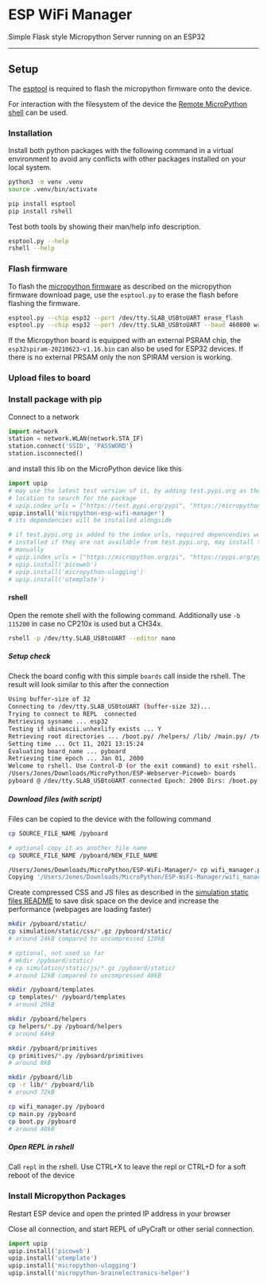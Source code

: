 # ESP WiFi Manager

Simple Flask style Micropython Server running on an ESP32


-----------------------


## Setup

The [esptool][ref-esptool] is required to flash the micropython firmware onto
the device.

For interaction with the filesystem of the device the
[Remote MicroPython shell][ref-remote-upy-shell] can be used.

### Installation

Install both python packages with the following command in a virtual
environment to avoid any conflicts with other packages installed on your local
system.

```bash
python3 -m venv .venv
source .venv/bin/activate

pip install esptool
pip install rshell
```

Test both tools by showing their man/help info description.

```bash
esptool.py --help
rshell --help
```

### Flash firmware

To flash the [micropython firmware][ref-upy-firmware-download] as described on
the micropython firmware download page, use the `esptool.py` to erase the
flash before flashing the firmware.

```bash
esptool.py --chip esp32 --port /dev/tty.SLAB_USBtoUART erase_flash
esptool.py --chip esp32 --port /dev/tty.SLAB_USBtoUART --baud 460800 write_flash -z 0x1000 esp32-20210623-v1.16.bin
```

If the Micropython board is equipped with an external PSRAM chip, the
`esp32spiram-20210623-v1.16.bin` can also be used for ESP32 devices. If there
is no external PRSAM only the non SPIRAM version is working.

### Upload files to board

### Install package with pip

Connect to a network

```python
import network
station = network.WLAN(network.STA_IF)
station.connect('SSID', 'PASSWORD')
station.isconnected()
```

and install this lib on the MicroPython device like this

```python
import upip
# may use the latest test version of it, by adding test.pypi.org as the first
# location to search for the package
# upip.index_urls = ["https://test.pypi.org/pypi", "https://micropython.org/pi", "https://pypi.org/pypi"]
upip.install('micropython-esp-wifi-manager')
# its dependencies will be installed alongside

# if test.pypi.org is added to the index urls, required depencendies won't be
# installed if they are not available from test.pypi.org, may install them
# manually
# upip.index_urls = ["https://micropython.org/pi", "https://pypi.org/pypi"]
# upip.install('picoweb')
# upip.install('micropython-ulogging')
# upip.install('utemplate')
```

#### rshell

Open the remote shell with the following command. Additionally use `-b 115200`
in case no CP210x is used but a CH34x.

```bash
rshell -p /dev/tty.SLAB_USBtoUART --editor nano
```

##### Setup check

Check the board config with this simple `boards` call inside the rshell. The
result will look similar to this after the connection

```bash
Using buffer-size of 32
Connecting to /dev/tty.SLAB_USBtoUART (buffer-size 32)...
Trying to connect to REPL  connected
Retrieving sysname ... esp32
Testing if ubinascii.unhexlify exists ... Y
Retrieving root directories ... /boot.py/ /helpers/ /lib/ /main.py/ /templates/ /wifi-secure.json/ /winbond.py/
Setting time ... Oct 11, 2021 13:15:24
Evaluating board_name ... pyboard
Retrieving time epoch ... Jan 01, 2000
Welcome to rshell. Use Control-D (or the exit command) to exit rshell.
/Users/Jones/Downloads/MicroPython/ESP-Webserver-Picoweb> boards
pyboard @ /dev/tty.SLAB_USBtoUART connected Epoch: 2000 Dirs: /boot.py /static /templates /wifi_manager.py /pyboard/boot.py /pyboard/static /pyboard/templates /pyboard/wifi_manager.py
```

##### Download files (with script)

Files can be copied to the device with the following command

```bash
cp SOURCE_FILE_NAME /pyboard

# optional copy it as another file name
cp SOURCE_FILE_NAME /pyboard/NEW_FILE_NAME
```

```bash
/Users/Jones/Downloads/MicroPython/ESP-WiFi-Manager/> cp wifi_manager.py /pyboard
Copying '/Users/Jones/Downloads/MicroPython/ESP-WiFi-Manager/wifi_manager.py' to '/pyboard/wifi_manager.py' ...
```

Create compressed CSS and JS files as described in the
[simulation static files README](simulation/static) to save disk space on the
device and increase the performance (webpages are loading faster)

```bash
mkdir /pyboard/static/
cp simulation/static/css/*.gz /pyboard/static/
# around 24kB compared to uncompressed 120kB

# optional, not used so far
# mkdir /pyboard/static/
# cp simulation/static/js/*.gz /pyboard/static/
# around 12kB compared to uncompressed 40kB

mkdir /pyboard/templates
cp templates/* /pyboard/templates
# around 20kB

mkdir /pyboard/helpers
cp helpers/*.py /pyboard/helpers
# around 64kB

mkdir /pyboard/primitives
cp primitives/*.py /pyboard/primitives
# around 8kB

mkdir /pyboard/lib
cp -r lib/* /pyboard/lib
# around 72kB

cp wifi_manager.py /pyboard
cp main.py /pyboard
cp boot.py /pyboard
# around 40kB
```

##### Open REPL in rshell

Call `repl` in the rshell. Use CTRL+X to leave the repl or CTRL+D for a soft
reboot of the device

### Install Micropython Packages

Restart ESP device and open the printed IP address in your browser

Close all connection, and start REPL of uPyCraft or other serial connection.

```python
import upip
upip.install('picoweb')
upip.install('utemplate')
upip.install('micropython-ulogging')
upip.install('micropython-brainelectronics-helper')
```

<!-- Links -->
[ref-esptool]: https://github.com/espressif/esptool
[ref-remote-upy-shell]: https://github.com/dhylands/rshell
[ref-upy-firmware-download]: https://micropython.org/download/
